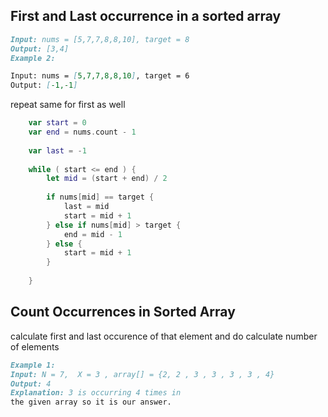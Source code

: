 
## First and Last occurrence in a sorted array

```markdown
Input: nums = [5,7,7,8,8,10], target = 8
Output: [3,4]
Example 2:

Input: nums = [5,7,7,8,8,10], target = 6
Output: [-1,-1]
```


repeat same for first as well

```swift
    var start = 0
    var end = nums.count - 1
    
    var last = -1
    
    while ( start <= end ) {
        let mid = (start + end) / 2
        
        if nums[mid] == target {
            last = mid
            start = mid + 1
        } else if nums[mid] > target {
            end = mid - 1
        } else {
            start = mid + 1
        }
        
    }
```

## Count Occurrences in Sorted Array

calculate first and last occurence of that element and do calculate number of elements 


```markdown
Example 1:
Input: N = 7,  X = 3 , array[] = {2, 2 , 3 , 3 , 3 , 3 , 4}
Output: 4
Explanation: 3 is occurring 4 times in 
the given array so it is our answer.

```